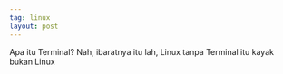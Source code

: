```yaml
---
tag: linux
layout: post
---
```


Apa itu Terminal? Nah, ibaratnya itu lah, Linux tanpa Terminal itu kayak bukan Linux